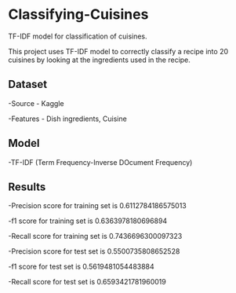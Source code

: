# Classifying-Cuisines
TF-IDF model for classification of cuisines.

This project uses TF-IDF model to correctly classify a recipe into 20 cuisines by looking at the ingredients used in the recipe.

## Dataset
-Source - Kaggle

-Features - Dish ingredients, Cuisine

## Model
-TF-IDF (Term Frequency-Inverse DOcument Frequency)

## Results
-Precision score for training set is  0.6112784186575013

-f1 score for training set is  0.6363978180696894

-Recall score for training set is  0.7436696300097323

-Precision score for test set is  0.5500735808652528

-f1 score for test set is  0.5619481054483884

-Recall score for test set is  0.6593421781960019
